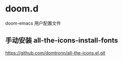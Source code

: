 # doom.d
doom-emacs 用户配置文件

## 手动安装 all-the-icons-install-fonts
https://github.com/domtronn/all-the-icons.el.git



